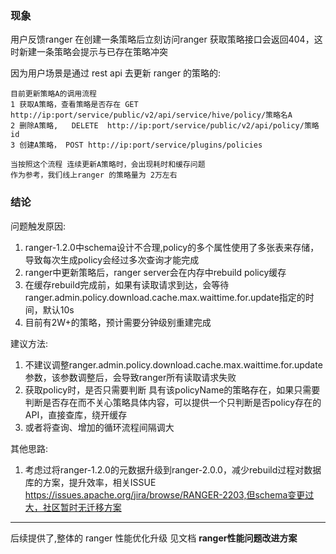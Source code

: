 
### 现象

用户反馈ranger 在创建一条策略后立刻访问ranger 获取策略接口会返回404，这时新建一条策略会提示与已存在策略冲突

因为用户场景是通过 rest api 去更新 ranger 的策略的:

```
目前更新策略A的调用流程
1 获取A策略，查看策略是否存在 GET http://ip:port/service/public/v2/api/service/hive/policy/策略名A
2 删除A策略,   DELETE  http://ip:port/service/public/v2/api/policy/策略id
3 创建A策略， POST http://ip:port/service/plugins/policies  

当按照这个流程 连续更新A策略时，会出现耗时和缓存问题
作为参考，我们线上ranger 的策略量为 2万左右
```

### 结论


问题触发原因:
1. ranger-1.2.0中schema设计不合理,policy的多个属性使用了多张表来存储，导致每次生成policy会经过多次查询才能完成
2. ranger中更新策略后，ranger server会在内存中rebuild policy缓存
3. 在缓存rebuild完成前，如果有读取请求到达，会等待ranger.admin.policy.download.cache.max.waittime.for.update指定的时间，默认10s
4. 目前有2W+的策略，预计需要分钟级别重建完成

建议方法:
1. 不建议调整ranger.admin.policy.download.cache.max.waittime.for.update参数，该参数调整后，会导致ranger所有读取请求失败
2. 获取policy时，是否只需要判断 具有该policyName的策略存在，如果只需要判断是否存在而不关心策略具体内容，可以提供一个只判断是否policy存在的API，直接查库，绕开缓存
3. 或者将查询、增加的循环流程间隔调大

其他思路:
1. 考虑过将ranger-1.2.0的元数据升级到ranger-2.0.0，减少rebuild过程对数据库的方案，提升效率，相关ISSUE https://issues.apache.org/jira/browse/RANGER-2203,但schema变更过大，社区暂时无迁移方案

---
后续提供了,整体的 ranger 性能优化升级
见文档  **ranger性能问题改进方案**

